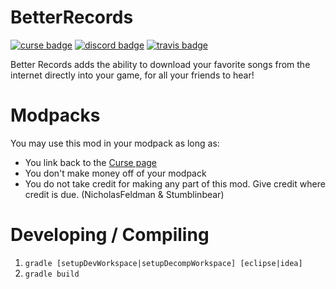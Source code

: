 BetterRecords
=============
[![curse badge]][curse] [![discord badge]][discord] [![travis badge]][travis]

Better Records adds the ability to download your favorite songs
from the internet directly into your game, for all your friends to hear!

Modpacks
========
You may use this mod in your modpack as long as:

* You link back to the [Curse page][curse]
* You don't make money off of your modpack
* You do not take credit for making any part of this mod. Give credit where credit is due. (NicholasFeldman & Stumblinbear)

Developing / Compiling
======================
1. `gradle [setupDevWorkspace|setupDecompWorkspace] [eclipse|idea]`
2. `gradle build`

[curse]: https://minecraft.curseforge.com/projects/better-records "Link to Curse"
[curse badge]: http://cf.way2muchnoise.eu/full_better-records_downloads.svg "Curse Badge"
[discord]: https://discord.gg/uhQFPUs "Discord Invite Link"
[discord badge]: https://img.shields.io/discord/392066220259803156.svg?colorB=7289DA "Discord Badge"
[travis]: https://travis-ci.org/NicholasFeldman/BetterRecords
[travis badge]: https://img.shields.io/travis/NicholasFeldman/BetterRecords.svg
